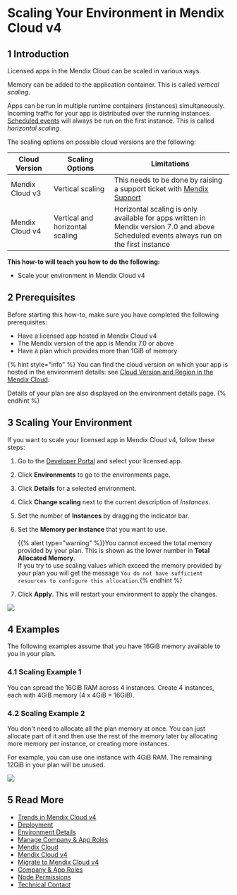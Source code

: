# Scaling Your Environment in Mendix Cloud v4

## 1 Introduction

Licensed apps in the Mendix Cloud can be scaled in various ways.

Memory can be added to the application container. This is called *vertical scaling*.

Apps can be run in multiple runtime containers (instances) simultaneously. Incoming traffic for your app is distributed over the running instances. [Scheduled events](/refguide/scheduled-events) will always be run on the first instance. This is called *horizontal scaling*.

The scaling options on possible cloud versions are the following:

| Cloud Version | Scaling Options | Limitations |
| ------------- | --------------- | ----------- |
| Mendix Cloud v3 | Vertical scaling | This needs to be done by raising a support ticket with [Mendix Support](https://support.mendix.com/) |
| Mendix Cloud v4 | Vertical and horizontal scaling | Horizontal scaling is only available for apps written in Mendix version 7.0 and above<br/>Scheduled events always run on the first instance |

**This how-to will teach you how to do the following:**

* Scale your environment in Mendix Cloud v4

## 2 Prerequisites

Before starting this how-to, make sure you have completed the following prerequisites:

* Have a licensed app hosted in Mendix Cloud v4
* The Mendix version of the app is Mendix 7.0 or above
* Have a plan which provides more than 1GiB of memory

{% hint style="info" %}
You can find the cloud version on which your app is hosted in the environment details: see [Cloud Version and Region in the Mendix Cloud](cloud-version-region).

Details of your plan are also displayed on the environment details page.
{% endhint %}

## 3 Scaling Your Environment

If you want to scale your licensed app in Mendix Cloud v4, follow these steps:

1. Go to the [Developer Portal](http://home.mendix.com) and select your licensed app.

2. Click **Environments** to go to the environments page.

3. Click **Details** for a selected environment.

4. Click **Change scaling** next to the current description of *Instances*.

5. Set the number of **Instances** by dragging the indicator bar.

6. Set the **Memory per instance** that you want to use.

    {{% alert type="warning" %}}You cannot exceed the total memory provided by your plan. This is shown as the lower number in **Total Allocated Memory**.<br/>If you try to use scaling values which exceed the memory provided by your plan you will get the message `You do not have sufficient resources to configure this allocation`.{% endhint %}

7. Click **Apply**. This will restart your environment to apply the changes.

![](attachments/scale-environment/scale.png)

## 4 Examples

The following examples assume that you have 16GiB memory available to you in your plan.

### 4.1 Scaling Example 1

You can spread the 16GiB RAM across 4 instances. Create 4 instances, each with 4GiB memory (4 x 4GiB = 16GiB).

### 4.2 Scaling Example 2

You don't need to allocate all the plan memory at once. You can just allocate part of it and then use the rest of the memory later by allocating more memory per instance, or creating more instances.

For example, you can use one instance with 4GiB RAM. The remaining 12GiB in your plan will be unused.

![](attachments/scale-environment/scaling.png)

## 5 Read More

* [Trends in Mendix Cloud v4](/developerportal/operate/trends-v4)
* [Deployment](index)
* [Environment Details](environments-details)
* [Manage Company & App Roles](/developerportal/company-app-roles/manage-roles)
* [Mendix Cloud](mendix-cloud-deploy)
* [Mendix Cloud v4](mxcloudv4)
* [Migrate to Mendix Cloud v4](migrating-to-v4)
* [Company & App Roles](/developerportal/company-app-roles/index)
* [Node Permissions](/developerportal/deploy/node-permissions)
* [Technical Contact](/developerportal/company-app-roles/technical-contact)
